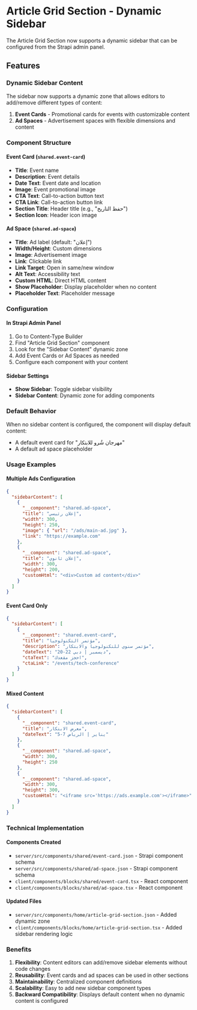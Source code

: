 # Article Grid Section - Dynamic Sidebar

The Article Grid Section now supports a dynamic sidebar that can be configured from the Strapi admin panel.

## Features

### Dynamic Sidebar Content
The sidebar now supports a dynamic zone that allows editors to add/remove different types of content:

1. **Event Cards** - Promotional cards for events with customizable content
2. **Ad Spaces** - Advertisement spaces with flexible dimensions and content

### Component Structure

#### Event Card (`shared.event-card`)
- **Title**: Event name
- **Description**: Event details
- **Date Text**: Event date and location
- **Image**: Event promotional image
- **CTA Text**: Call-to-action button text
- **CTA Link**: Call-to-action button link
- **Section Title**: Header title (e.g., "حفظ التاريخ")
- **Section Icon**: Header icon image

#### Ad Space (`shared.ad-space`)
- **Title**: Ad label (default: "إعلان")
- **Width/Height**: Custom dimensions
- **Image**: Advertisement image
- **Link**: Clickable link
- **Link Target**: Open in same/new window
- **Alt Text**: Accessibility text
- **Custom HTML**: Direct HTML content
- **Show Placeholder**: Display placeholder when no content
- **Placeholder Text**: Placeholder message

### Configuration

#### In Strapi Admin Panel
1. Go to Content-Type Builder
2. Find "Article Grid Section" component
3. Look for the "Sidebar Content" dynamic zone
4. Add Event Cards or Ad Spaces as needed
5. Configure each component with your content

#### Sidebar Settings
- **Show Sidebar**: Toggle sidebar visibility
- **Sidebar Content**: Dynamic zone for adding components

### Default Behavior
When no sidebar content is configured, the component will display default content:
- A default event card for "مهرجان شُرو للابتكار"
- A default ad space placeholder

### Usage Examples

#### Multiple Ads Configuration
```json
{
  "sidebarContent": [
    {
      "__component": "shared.ad-space",
      "title": "إعلان رئيسي",
      "width": 300,
      "height": 250,
      "image": { "url": "/ads/main-ad.jpg" },
      "link": "https://example.com"
    },
    {
      "__component": "shared.ad-space",
      "title": "إعلان ثانوي",
      "width": 300,
      "height": 200,
      "customHtml": "<div>Custom ad content</div>"
    }
  ]
}
```

#### Event Card Only
```json
{
  "sidebarContent": [
    {
      "__component": "shared.event-card",
      "title": "مؤتمر التكنولوجيا",
      "description": "مؤتمر سنوي للتكنولوجيا والابتكار",
      "dateText": "20-22 ديسمبر | دبي",
      "ctaText": "احجز مقعدك",
      "ctaLink": "/events/tech-conference"
    }
  ]
}
```

#### Mixed Content
```json
{
  "sidebarContent": [
    {
      "__component": "shared.event-card",
      "title": "معرض الابتكار",
      "dateText": "5-7 يناير | الرياض"
    },
    {
      "__component": "shared.ad-space",
      "width": 300,
      "height": 250
    },
    {
      "__component": "shared.ad-space",
      "width": 300,
      "height": 300,
      "customHtml": "<iframe src='https://ads.example.com'></iframe>"
    }
  ]
}
```

### Technical Implementation

#### Components Created
- `server/src/components/shared/event-card.json` - Strapi component schema
- `server/src/components/shared/ad-space.json` - Strapi component schema
- `client/components/blocks/shared/event-card.tsx` - React component
- `client/components/blocks/shared/ad-space.tsx` - React component

#### Updated Files
- `server/src/components/home/article-grid-section.json` - Added dynamic zone
- `client/components/blocks/home/article-grid-section.tsx` - Added sidebar rendering logic

### Benefits
1. **Flexibility**: Content editors can add/remove sidebar elements without code changes
2. **Reusability**: Event cards and ad spaces can be used in other sections
3. **Maintainability**: Centralized component definitions
4. **Scalability**: Easy to add new sidebar component types
5. **Backward Compatibility**: Displays default content when no dynamic content is configured

